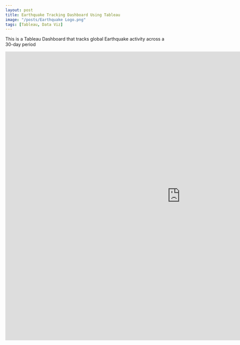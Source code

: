 ```yaml
---
layout: post
title: Earthquake Tracking Dashboard Using Tableau
image: "/posts/Earthquake Logo.png"
tags: [Tableau, Data Viz]
---
```

This is a Tableau Dashboard that tracks global Earthquake activity across a 30-day period
<iframe seamless frameborder="0" src="https://public.tableau.com/views/EarthquakeDashboard_17137697354060/DSIEarthQuakeTracker?:embed=yes&:display_count=yes&:showVizHome=no" width = '1090' height = '900'></iframe>
